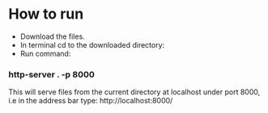 # How to run
* Download the files.
* In terminal cd to the downloaded directory:
* Run command:
### http-server . -p 8000

This will serve files from the current directory at localhost under port 8000, i.e in the address bar type: http://localhost:8000/
